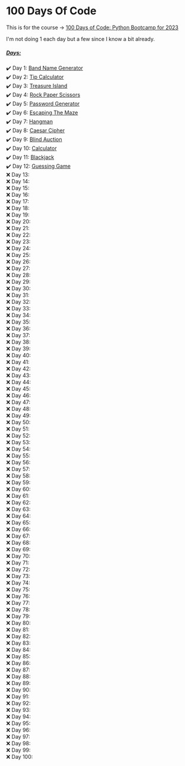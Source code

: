 # 100 Days Of Code 

This is for the course → <a href="https://100daysofpython.dev/">100 Days of Code: Python Bootcamp for 2023</a>

I'm not doing 1 each day but a few since I know a bit already.

<h5><u>Days:</u></h5>
<ul style="list-style-type: none; padding-left: 0">
    <li>&#x2714;&#xFE0F Day 1: <a href="./Day1/main.py">Band Name Generator</a></li>
    <li>&#x2714;&#xFE0F Day 2: <a href="./Day2/main.py">Tip Calculator</a></li>
    <li>&#x2714;&#xFE0F Day 3: <a href="./Day3/main.py">Treasure Island</a></li>
    <li>&#x2714;&#xFE0F Day 4: <a href="./Day4/main.py">Rock Paper Scissors</a></li>
    <li>&#x2714;&#xFE0F Day 5: <a href="./Day5/main.py">Password Generator</a></li>
    <li>&#x2714;&#xFE0F Day 6: <a href="./Day6/main.py">Escaping The Maze</a></li>
    <li>&#x2714;&#xFE0F Day 7: <a href="./Day7/main.py">Hangman</a></li>
    <li>&#x2714;&#xFE0F Day 8: <a href="./Day8/main.py">Caesar Cipher</a></li>
    <li>&#x2714;&#xFE0F Day 9: <a href="./Day9/main.py">Blind Auction</a></li>
    <li>&#x2714;&#xFE0F Day 10: <a href="./Day10/main.py">Calculator</a></li>
    <li>&#x2714;&#xFE0F Day 11: <a href="./Day11/main.py">Blackjack</a></li>
    <li>&#x2714;&#xFE0F Day 12: <a href="./Day12/main.py">Guessing Game</a></li>
    <li>&#x274C Day 13: <a href="./Day13/main.py"></a></li>
    <li>&#x274C Day 14: <a href="./Day14/main.py"></a></li>
    <li>&#x274C Day 15: <a href="./Day15/main.py"></a></li>
    <li>&#x274C Day 16: <a href="./Day16/main.py"></a></li>
    <li>&#x274C Day 17: <a href="./Day17/main.py"></a></li>
    <li>&#x274C Day 18: <a href="./Day18/main.py"></a></li>
    <li>&#x274C Day 19: <a href="./Day19/main.py"></a></li>
    <li>&#x274C Day 20: <a href="./Day20/main.py"></a></li>
    <li>&#x274C Day 21: <a href="./Day21/main.py"></a></li>
    <li>&#x274C Day 22: <a href="./Day22/main.py"></a></li>
    <li>&#x274C Day 23: <a href="./Day23/main.py"></a></li>
    <li>&#x274C Day 24: <a href="./Day24/main.py"></a></li>
    <li>&#x274C Day 25: <a href="./Day25/main.py"></a></li>
    <li>&#x274C Day 26: <a href="./Day26/main.py"></a></li>
    <li>&#x274C Day 27: <a href="./Day27/main.py"></a></li>
    <li>&#x274C Day 28: <a href="./Day28/main.py"></a></li>
    <li>&#x274C Day 29: <a href="./Day29/main.py"></a></li>
    <li>&#x274C Day 30: <a href="./Day30/main.py"></a></li>
    <li>&#x274C Day 31: <a href="./Day31/main.py"></a></li>
    <li>&#x274C Day 32: <a href="./Day32/main.py"></a></li>
    <li>&#x274C Day 33: <a href="./Day33/main.py"></a></li>
    <li>&#x274C Day 34: <a href="./Day34/main.py"></a></li>
    <li>&#x274C Day 35: <a href="./Day35/main.py"></a></li>
    <li>&#x274C Day 36: <a href="./Day36/main.py"></a></li>
    <li>&#x274C Day 37: <a href="./Day37/main.py"></a></li>
    <li>&#x274C Day 38: <a href="./Day38/main.py"></a></li>
    <li>&#x274C Day 39: <a href="./Day39/main.py"></a></li>
    <li>&#x274C Day 40: <a href="./Day40/main.py"></a></li>
    <li>&#x274C Day 41: <a href="./Day41/main.py"></a></li>
    <li>&#x274C Day 42: <a href="./Day42/main.py"></a></li>
    <li>&#x274C Day 43: <a href="./Day43/main.py"></a></li>
    <li>&#x274C Day 44: <a href="./Day44/main.py"></a></li>
    <li>&#x274C Day 45: <a href="./Day45/main.py"></a></li>
    <li>&#x274C Day 46: <a href="./Day46/main.py"></a></li>
    <li>&#x274C Day 47: <a href="./Day47/main.py"></a></li>
    <li>&#x274C Day 48: <a href="./Day48/main.py"></a></li>
    <li>&#x274C Day 49: <a href="./Day49/main.py"></a></li>
    <li>&#x274C Day 50: <a href="./Day50/main.py"></a></li>
    <li>&#x274C Day 51: <a href="./Day51/main.py"></a></li>
    <li>&#x274C Day 52: <a href="./Day52/main.py"></a></li>
    <li>&#x274C Day 53: <a href="./Day53/main.py"></a></li>
    <li>&#x274C Day 54: <a href="./Day54/main.py"></a></li>
    <li>&#x274C Day 55: <a href="./Day55/main.py"></a></li>
    <li>&#x274C Day 56: <a href="./Day56/main.py"></a></li>
    <li>&#x274C Day 57: <a href="./Day57/main.py"></a></li>
    <li>&#x274C Day 58: <a href="./Day58/main.py"></a></li>
    <li>&#x274C Day 59: <a href="./Day59/main.py"></a></li>
    <li>&#x274C Day 60: <a href="./Day60/main.py"></a></li>
    <li>&#x274C Day 61: <a href="./Day61/main.py"></a></li>
    <li>&#x274C Day 62: <a href="./Day6/2main.py"></a></li>
    <li>&#x274C Day 63: <a href="./Day63/main.py"></a></li>
    <li>&#x274C Day 64: <a href="./Day64/main.py"></a></li>
    <li>&#x274C Day 65: <a href="./Day65/main.py"></a></li>
    <li>&#x274C Day 66: <a href="./Day66/main.py"></a></li>
    <li>&#x274C Day 67: <a href="./Day67/main.py"></a></li>
    <li>&#x274C Day 68: <a href="./Day68/main.py"></a></li>
    <li>&#x274C Day 69: <a href="./Day69/main.py"></a></li>
    <li>&#x274C Day 70: <a href="./Day70/main.py"></a></li>
    <li>&#x274C Day 71: <a href="./Day71/main.py"></a></li>
    <li>&#x274C Day 72: <a href="./Day72/main.py"></a></li>
    <li>&#x274C Day 73: <a href="./Day73/main.py"></a></li>
    <li>&#x274C Day 74: <a href="./Day74/main.py"></a></li>
    <li>&#x274C Day 75: <a href="./Day75/main.py"></a></li>
    <li>&#x274C Day 76: <a href="./Day76/main.py"></a></li>
    <li>&#x274C Day 77: <a href="./Day77/main.py"></a></li>
    <li>&#x274C Day 78: <a href="./Day78/main.py"></a></li>
    <li>&#x274C Day 79: <a href="./Day79/main.py"></a></li>
    <li>&#x274C Day 80: <a href="./Day80/main.py"></a></li>
    <li>&#x274C Day 81: <a href="./Day81/main.py"></a></li>
    <li>&#x274C Day 82: <a href="./Day82/main.py"></a></li>
    <li>&#x274C Day 83: <a href="./Day83/main.py"></a></li>
    <li>&#x274C Day 84: <a href="./Day84/main.py"></a></li>
    <li>&#x274C Day 85: <a href="./Day85/main.py"></a></li>
    <li>&#x274C Day 86: <a href="./Day86/main.py"></a></li>
    <li>&#x274C Day 87: <a href="./Day87/main.py"></a></li>
    <li>&#x274C Day 88: <a href="./Day88/main.py"></a></li>
    <li>&#x274C Day 89: <a href="./Day89/main.py"></a></li>
    <li>&#x274C Day 90: <a href="./Day90/main.py"></a></li>
    <li>&#x274C Day 91: <a href="./Day91/main.py"></a></li>
    <li>&#x274C Day 92: <a href="./Day92/main.py"></a></li>
    <li>&#x274C Day 93: <a href="./Day93/main.py"></a></li>
    <li>&#x274C Day 94: <a href="./Day94/main.py"></a></li>
    <li>&#x274C Day 95: <a href="./Day95/main.py"></a></li>
    <li>&#x274C Day 96: <a href="./Day96/main.py"></a></li>
    <li>&#x274C Day 97: <a href="./Day97/main.py"></a></li>
    <li>&#x274C Day 98: <a href="./Day98/main.py"></a></li>
    <li>&#x274C Day 99: <a href="./Day99/main.py"></a></li>
    <li>&#x274C Day 100: <a href="./Day100/main.py"></a></li>
</ul>
